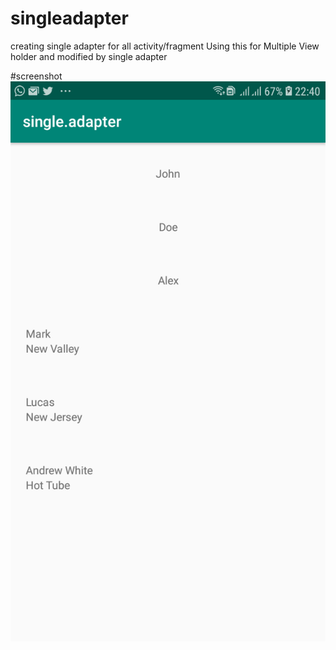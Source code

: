 # singleadapter
creating single adapter for all activity/fragment
Using this for Multiple View holder and modified by single adapter


#screenshot
![alt text](https://raw.githubusercontent.com/dunprek/singleadapter/master/images/screenshot.png)

